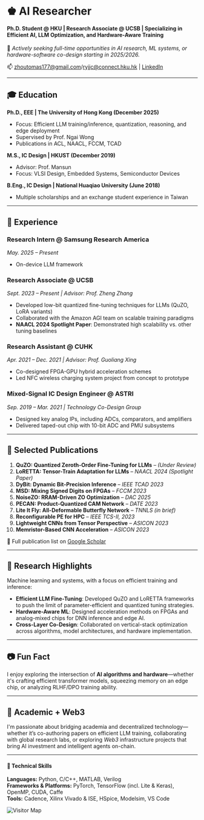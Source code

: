 # ♚ AI Researcher 
#### Ph.D. Student @ HKU | Research Associate @ UCSB | Specializing in Efficient AI, LLM Optimization, and Hardware-Aware Training
🚀 *Actively seeking full-time opportunities in AI research, ML systems, or hardware-software co-design starting in 2025/2026.*

📫 zhoutomas177@gmail.com/ryjjc@connect.hku.hk | [LinkedIn](https://www.linkedin.com/in/jiajun-z-38a22bb2/)

---


## 🎓 Education

**Ph.D., EEE | The University of Hong Kong (December 2025)**
- Focus: Efficient LLM training/inference, quantization, reasoning, and edge deployment  
- Supervised by Prof. Ngai Wong  
- Publications in ACL, NAACL, FCCM, TCAD

**M.S., IC Design | HKUST (December 2019)**  
- Advisor: Prof. Mansun
- Focus: VLSI Design, Embedded Systems, Semiconductor Devices

**B.Eng., IC Design | National Huaqiao University (June 2018)**  
- Multiple scholarships and an exchange student experience in Taiwan

---


## 💼 Experience

### **Research Intern @ Samsung Research America**
_May. 2025 – Present_  
- On-device LLM framework

### **Research Associate @ UCSB**
_Sept. 2023 – Present | Advisor: Prof. Zheng Zhang_  
- Developed low-bit quantized fine-tuning techniques for LLMs (QuZO, LoRA variants)  
- Collaborated with the Amazon AGI team on scalable training paradigms  
- **NAACL 2024 Spotlight Paper**: Demonstrated high scalability vs. other tuning baselines  

### **Research Assistant @ CUHK** 
_Apr. 2021 – Dec. 2021 | Advisor: Prof. Guoliang Xing_  
- Co-designed FPGA-GPU hybrid acceleration schemes 
- Led NFC wireless charging system project from concept to prototype  

### **Mixed-Signal IC Design Engineer @ ASTRI** 
_Sep. 2019 – Mar. 2021 | Technology Co-Design Group_  
- Designed key analog IPs, including ADCs, comparators, and  amplifiers  
- Delivered taped-out chip with 10-bit ADC and PMU subsystems

---

## 🧠 Selected Publications

1. **QuZO: Quantized Zeroth-Order Fine-Tuning for LLMs** – _(Under Review)_  
2. **LoRETTA: Tensor-Train Adaptation for LLMs** – _NAACL 2024 (Spotlight Paper)_  
3. **DyBit: Dynamic Bit-Precision Inference** – _IEEE TCAD 2023_  
4. **MSD: Mixing Signed Digits on FPGAs** – _FCCM 2023_  
5. **NoiseZO: RRAM-Driven ZO Optimization** – _DAC 2025_  
6. **PECAN: Product-Quantized CAM Network** – _DATE 2023_  
7. **Lite It Fly: All-Deformable Butterfly Network** – _TNNLS (in brief)_  
8. **Reconfigurable PE for HPC** – _IEEE TCS-II, 2023_  
9. **Lightweight CNNs from Tensor Perspective** – _ASICON 2023_  
10. **Memristor-Based CNN Acceleration** – _ASICON 2023_

📝 Full publication list on [Google Scholar](https://scholar.google.com/citations?hl=en&user=4KQ6SKUAAAAJ)

---
## 🚀 Research Highlights
Machine learning and systems, with a focus on efficient training and inference:
- **Efficient LLM Fine-Tuning**: Developed QuZO and LoRETTA frameworks to push the limit of parameter-efficient and quantized tuning strategies. 
- **Hardware-Aware ML**: Designed acceleration methods on FPGAs and analog-mixed chips for DNN inference and edge AI.
- **Cross-Layer Co-Design**: Collaborated on vertical-stack optimization across algorithms, model architectures, and hardware implementation.

---


## 📷 Fun Fact

I enjoy exploring the intersection of **AI algorithms and hardware**—whether it's crafting efficient transformer models, squeezing memory on an edge chip, or analyzing RLHF/DPO training ability.

---

## 🤝 Academic + Web3

I'm passionate about bridging academia and decentralized technology—whether it’s co-authoring papers on efficient LLM training, collaborating with global research labs, or exploring *Web3* infrastructure projects that bring AI investment and intelligent agents on-chain.

---

#### 🔧 Technical Skills
**Languages:** Python, C/C++, MATLAB, Verilog  
**Frameworks & Platforms:** PyTorch, TensorFlow (incl. Lite & Keras), OpenMP, CUDA, Caffe  
**Tools:** Cadence, Xilinx Vivado & ISE, HSpice, Modelsim, VS Code  

![Visitor Map](https://clustrmaps.com/map_v2.png?cl=080808&w=300&t=n&d=aGxQ8A_U40NaxF2z4ZaTII6flntLGJ5FUdm1qVRj-9g&co=ffffff&ct=808080)
